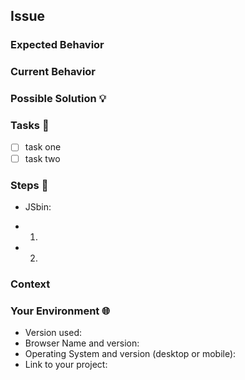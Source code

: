 ## Issue
<!-- Provide a general summary of the issue in the Title above  -->
<!-- Add an emoji to make it easy to determine at a glance. :) -->
<!--
:ledger:   (documentation)
:pill:     (tests)
:bug:      (bug)
:question: (question)
:sparkles: (feature)
:wrench:   (refactor)
-->

### Expected Behavior
<!-- If you're describing a bug, tell us what should happen -->
<!-- If you're suggesting a change/improvement, tell us how it should work -->
<!-- and what new actions it will allow you to accomplish  -->

### Current Behavior
<!-- If describing a bug, tell us what happens instead of the expected behavior -->
<!-- If suggesting a change/improvement, explain the difference from current behavior -->

### Possible Solution :bulb:
<!-- Not obligatory, but suggest a fix/reason for the bug, -->
<!-- or ideas how to implement the addition or change -->

### Tasks :octopus:
<!-- A rough outline of the things that you will need to accomplish to complete this task. -->
<!-- A living document, as you continue working you can add new tasks as they reveal themselves. -->
- [ ] task one
- [ ] task two

### Steps :bug:
<!-- Provide a link to a live example, or an unambiguous set of steps to -->
<!-- reproduce this bug. Include code to reproduce, if relevant -->
* JSbin:
- 1.
- 2.

### Context
<!-- How has this issue affected you? What are you trying to accomplish? -->
<!-- Providing context helps us come up with a solution that is most useful in the real world -->

### Your Environment :globe_with_meridians:
<!-- Include as many relevant details about the environment you experienced the bug in -->
* Version used:
* Browser Name and version:
* Operating System and version (desktop or mobile):
* Link to your project:
